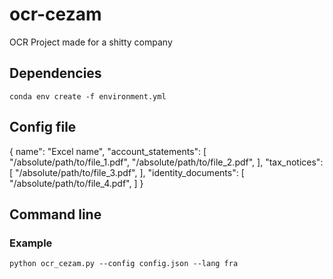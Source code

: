 # ocr-cezam

OCR Project made for a shitty company

## Dependencies

`conda env create -f environment.yml`

## Config file

{
    name": "Excel name",
    "account_statements": [
        "/absolute/path/to/file_1.pdf",
        "/absolute/path/to/file_2.pdf",
    ],
    "tax_notices": [
        "/absolute/path/to/file_3.pdf",
    ],
    "identity_documents": [
        "/absolute/path/to/file_4.pdf",
    ]
}

## Command line

### Example

`python ocr_cezam.py --config config.json --lang fra`
